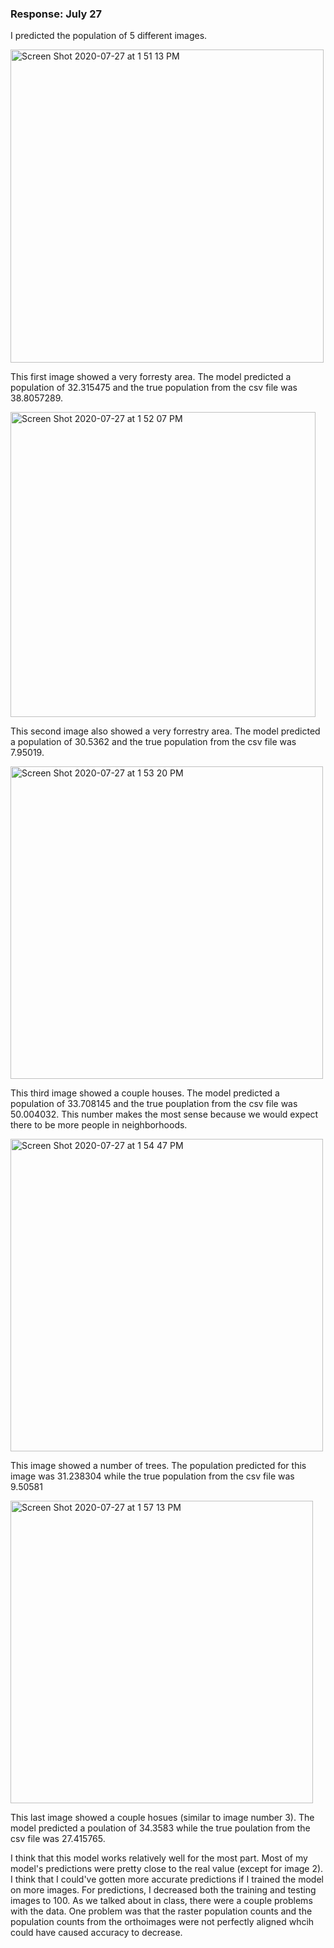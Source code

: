 ### Response: July 27

I predicted the population of 5 different images. 

<img width="501" alt="Screen Shot 2020-07-27 at 1 51 13 PM" src="https://user-images.githubusercontent.com/60228365/88575653-3aa37100-d012-11ea-9a40-901c0ef4ec73.png">

This first image showed a very forresty area. The model predicted a population of 32.315475 and the true population from the csv file was 38.8057289. 


<img width="488" alt="Screen Shot 2020-07-27 at 1 52 07 PM" src="https://user-images.githubusercontent.com/60228365/88575667-3f682500-d012-11ea-87ac-ab3545db46fa.png">

This second image also showed a very forrestry area. The model predicted a population of 30.5362 and the true population from the csv file was 7.95019.


<img width="500" alt="Screen Shot 2020-07-27 at 1 53 20 PM" src="https://user-images.githubusercontent.com/60228365/88575674-42fbac00-d012-11ea-9a0a-89603e300e3c.png">

This third image showed a couple houses. The model predicted a population of 33.708145 and the true pouplation from the csv file was 50.004032. This number makes the most sense because we would expect there to be more people in neighborhoods.

<img width="500" alt="Screen Shot 2020-07-27 at 1 54 47 PM" src="https://user-images.githubusercontent.com/60228365/88575686-45f69c80-d012-11ea-84c2-77f22e75069a.png">

This image showed a number of trees. The population predicted for this image was 31.238304 while the true population from the csv file was 9.50581

<img width="484" alt="Screen Shot 2020-07-27 at 1 57 13 PM" src="https://user-images.githubusercontent.com/60228365/88575699-4858f680-d012-11ea-8200-8d005d118d1e.png">

This last image showed a couple hosues (similar to image number 3). The model predicted a poulation of 34.3583 while the true poulation from the csv file was 27.415765. 

I think that this model works relatively well for the most part. Most of my model's predictions were pretty close to the real value (except for image 2). I think that I could've gotten more accurate predictions if I trained the model on more images. For predictions, I decreased both the training and testing images to 100. As we talked about in class, there were a couple problems with the data. One problem was that the raster population counts and the population counts from the orthoimages were not perfectly aligned whcih could have caused accuracy to decrease.  
